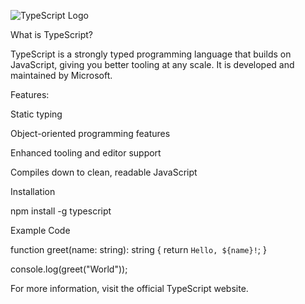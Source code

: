 ![TypeScript Logo](https://www.flaticon.com/free-icon/typescript_5968381)

What is TypeScript?

TypeScript is a strongly typed programming language that builds on JavaScript, giving you better tooling at any scale. It is developed and maintained by Microsoft.

Features:

Static typing

Object-oriented programming features

Enhanced tooling and editor support

Compiles down to clean, readable JavaScript

Installation

npm install -g typescript

Example Code

function greet(name: string): string {
    return `Hello, ${name}!`;
}

console.log(greet("World"));

For more information, visit the official TypeScript website.


